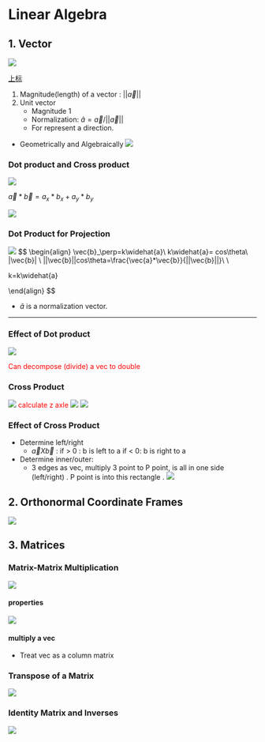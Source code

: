 # Linear Algebra

## 1. Vector
![](attachments/Pasted%20image%2020220821135123.png)

[上标](../../Latex/Untitled.md#1%20上标)
1. Magnitude(length) of a vector : $||\vec{a}||$
2. Unit vector 
	- Magnitude 1
	- Normalization: $\widehat{a}=\vec{a}/||\vec{a}||$
	- For represent a direction.

- Geometrically and Algebraically
![](attachments/Pasted%20image%2020220821142306.png)

###  Dot product and Cross product
![](attachments/Pasted%20image%2020220821142747.png)

$\vec{a}*\vec{b}=a_x*b_x+a_y*b_y$

![](attachments/Pasted%20image%2020220821143145.png)

### Dot Product for Projection
![](attachments/Pasted%20image%2020220821143607.png)
$$ \begin{align}
\vec{b}_\perp=k\widehat{a}\\
k\widehat{a}= cos\theta\ \|\vec{b}\| \\
||\vec{b}||cos\theta=\frac{\vec{a}*\vec{b}}{||\vec{b}||}\\
\\

k=k\widehat{a}


\end{align}
$$

- $\widehat{a}$ is a normalization vector.

---
### Effect of Dot product  
![](attachments/Pasted%20image%2020220821150342.png)

 <font color=red>Can decompose (divide) a vec to double</font>
<font color=red;> </font>
### Cross Product
![](attachments/Pasted%20image%2020220821150906.png)
<font  color=red> calculate z axle </font>
![](attachments/Pasted%20image%2020220821151952.png)
![](attachments/Pasted%20image%2020220821151200.png)

### Effect of Cross Product
- Determine left/right
	- $\vec{a} X \vec{b}$ : if > 0 : b is left to a
				if < 0: b is right to a
- Determine inner/outer:
	- 3 edges as vec, multiply 3 point to P point, is all in one side (left/right) . P point is into this rectangle .
	![](attachments/Pasted%20image%2020220821152745.png)
	
## 2. Orthonormal Coordinate Frames
![](attachments/Pasted%20image%2020220821152939.png)

## 3. Matrices
### Matrix-Matrix Multiplication
![](attachments/Pasted%20image%2020220821153739.png)
#### properties
![](attachments/Pasted%20image%2020220821154005.png)
#### multiply a vec
- Treat vec as a column matrix

### Transpose of a Matrix
![](attachments/Pasted%20image%2020220821154142.png)
### Identity Matrix and Inverses
![](attachments/Pasted%20image%2020220821154510.png)

